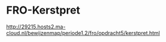 # FRO-Kerstpret
http://29215.hosts2.ma-cloud.nl/bewijzenmap/periode1.2/fro/opdracht5/kerstpret.html
